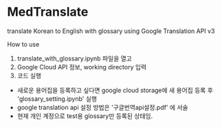# MedTranslate
translate Korean to English with glossary using Google Translation API v3

How to use
1. translate_with_glossary.ipynb 파일을 열고
2. Google Cloud API 정보, working directory 입력
3. 코드 실행

* 새로운 용어집을 등록하고 싶다면 google cloud storage에 새 용어집 등록 후 'glossary_setting.ipynb' 실행
* google translation api 설정 방법은 '구글번역api설정.pdf' 에 서술
* 현재 개인 계정으로 test용 glossary만 등록된 상태임.
